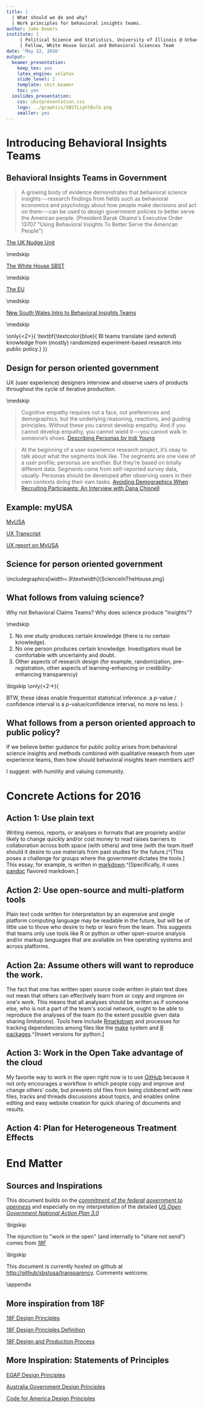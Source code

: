```yaml
---
title: |
  | What should we do and why?
  | Work principles for behavioral insights teams.
author: Jake Bowers
institute: | 
     | Political Science and Statistics, University of Illinois @ Urbana-Champaign
     | Fellow, White House Social and Behavioral Sciences Team
date: 'May 22, 2016'
output:
  beamer_presentation:
    keep_tex: yes
    latex_engine: xelatex
    slide_level: 2
    template: sbst.beamer
    toc: yes
  ioslides_presentation:
    css: sbstpresentation.css
    logo: ../graphics/SBSTLightBulb.png
    smaller: yes
---
```





# Introducing Behavioral Insights Teams

## Behavioral Insights Teams in Government



> A growing body of evidence demonstrates that behavioral science insights---research findings from fields such as behavioral economics and psychology about how people make decisions and act on them---can be used to design government policies to better serve the American people. (President Barak Obama's Executive Order 13707 "Using Behavioral Insights To Better Serve the American People")

[The UK Nudge Unit](http://www.behaviouralinsights.co.uk/about-us/)

\medskip

[The White House SBST](http://sbst.gov)

\medskip

[The EU](https://ec.europa.eu/jrc/en/event/conference/biap-2016#country-overviews)

\medskip

[New South Wales Intro to Behavioral Insights Teams](https://www.youtube.com/watch?v=pDub6gG1yxw&feature=youtu.be)

\medskip

\only{<2>}{
\textbf{\textcolor{blue}{
BI teams translate (and extend) knowledge from (mostly) randomized experiment-based research into public policy.}
}}

## Design for person oriented government

UX (user experience) designers interview and observe users of products throughout the cycle of iterative production.

\medskip

> Cognitive empathy requires not a face, not preferences and demographics, but the underlying reasoning, reactions, and guiding principles. Without these you cannot develop empathy. And if you cannot develop empathy, you cannot wield it---you cannot walk in someone’s shoes. [Describing Personas by Indi Young](https://medium.com/@indiyoung/describing-personas-af992e3fc527#.vpydktp99)

> At the beginning of a user experience research project, it’s okay to talk about what the segments look like. The segments are one view of a user profile; personas are another. But they’re based on totally different data. Segments come from self-reported survey data, usually. Personas should be developed after observing users in their own contexts doing their own tasks. [Avoiding Demographics When Recruiting Participants: An Interview with Dana Chisnell](https://articles.uie.com/recruiting_participants/)

## Example: myUSA

[MyUSA](https://github.com/18F/myusa-ux/blob/master/images/front%20page.png)

[UX Transcript](https://github.com/18F/myusa-ux/blob/master/research/usability/sprint22_research-data.md)

[UX report on MyUSA](https://github.com/18F/myusa-ux/blob/master/research/usability/sprint33_small-business-results.md)


## Science for person oriented government

\includegraphics[width=.9\textwidth]{ScienceInTheHouse.png}

## What follows from valuing science? 

Why not Behavioral Claims Teams?  Why does science produce "insights"? 

\medskip


1) No one study produces certain knowledge (there is no certain knowledge). 
2) No one person produces certain knowledge. Investigators must be comfortable with uncertainty and doubt.
3) Other aspects of research design (for example, randomization, pre-registration, other aspects of learning-enhancing or credibility-enhancing transparency)



\bigskip
\only{<2->}{

BTW, these ideas enable frequentist statistical inference: a $p$-value / confidence interval is a $p$-value/confidence interval, no more no less.
}

## What follows from a person oriented approach to public policy?

If we believe better guidance for public policy arises from behavioral science insights and methods combined with qualitative research from user experience teams, then how should behavioral insights team members act?

I suggest: with humility and valuing community.

# Concrete Actions for 2016

## Action 1: Use plain text

Writing memos, reports, or analyses in formats that are propriety and/or likely to change quickly and/or cost money to read raises barriers to collaboration across both space (with others) and time (with the team itself should it desire to use materials from past studies for the future.)^[This poses a challenge for groups where the government dictates the tools.] This essay, for example, is written in [markdown](https://daringfireball.net/projects/markdown/).^[Specifically, it uses [pandoc](http://pandoc.org/) flavored markdown.]

## Action 2: Use open-source and multi-platform tools

Plain text code written for interpretation by an expensive and single platform computing language may be readable in the future, but will be of little use to those who desire to help or learn from the team. This suggests that teams only use tools like R or python or other open-source analysis and/or markup languages that are available on free operating systems and across platforms.

## Action 2a: Assume others will want to reproduce the work.

The fact that one has written open source code written in plain text does not mean that others can effectively learn from or copy and improve on one's work. This means that all analyses should be written as if someone else, who is not a part of the team's social network, ought to be able to reproduce the analyses of the team (to the extent possible given data sharing limitations). Tools here include [Rmarkdown](http://rmarkdown.rstudio.com/) and processes for tracking dependencies among files like the [make](http://robjhyndman.com/hyndsight/makefiles/) system and [R packages](http://r-pkgs.had.co.nz/).^[Insert versions for python.]

## Action 3: Work in the Open Take advantage of the cloud

My favorite way to work in the open right now is to use [GitHub](http://github.com) because it not only encourages a workflow in which people copy and improve and change others' code, but prevents old files from being clobbered with new files, tracks and threads discussions about topics, and enables online editing and easy website creation for quick sharing of documents and results.


## Action 4: Plan for Heterogeneous Treatment Effects



# End Matter

## Sources and Inspirations

This document builds on the [*commitment of the federal government to
openness*](https://www.whitehouse.gov/open) and especially on my 
interpretation of the detailed [*US Open Government National Action Plan
3.0*](https://www.whitehouse.gov/sites/default/files/microsites/ostp/final_us_open_government_national_action_plan_3_0.pdf)

\bigskip

The injunction to "work in the open" (and internally to "share not send") comes from [*18F*](https://18f.gsa.gov/2014/07/31/working-in-public-from-day-1/)


\bigskip

This document is currently hosted on github at <http://github/sbstusa/transparency>. Comments welcome. 

\appendix

## More inspiration from 18F

[18F Design Principles](https://github.com/18F/myusa-ux/blob/master/research/memos/design-principles.md)

[18F Design Principles Definition](https://pages.18f.gov/design-principles-guide/define/)

[18F Design and Production Process](https://pages.18f.gov/lean-product-design/)


## More Inspiration: Statements of Principles

[EGAP Design Principles](http://egap.org/egap-statement-of-principles) 

[Australia Government Design Principles](http://www.designprinciplesftw.com/collections/australia-designgov-principles)

[Code for America Design Principles](http://www.designprinciplesftw.com/collections/principles-for-21st-century-government)

